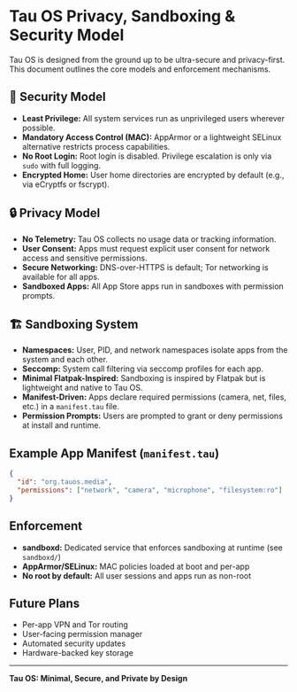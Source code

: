 # Tau OS Privacy, Sandboxing & Security Model

Tau OS is designed from the ground up to be ultra-secure and privacy-first. This document outlines the core models and enforcement mechanisms.

## 🔐 Security Model
- **Least Privilege:** All system services run as unprivileged users wherever possible.
- **Mandatory Access Control (MAC):** AppArmor or a lightweight SELinux alternative restricts process capabilities.
- **No Root Login:** Root login is disabled. Privilege escalation is only via `sudo` with full logging.
- **Encrypted Home:** User home directories are encrypted by default (e.g., via eCryptfs or fscrypt).

## 🔒 Privacy Model
- **No Telemetry:** Tau OS collects no usage data or tracking information.
- **User Consent:** Apps must request explicit user consent for network access and sensitive permissions.
- **Secure Networking:** DNS-over-HTTPS is default; Tor networking is available for all apps.
- **Sandboxed Apps:** All App Store apps run in sandboxes with permission prompts.

## 🏗 Sandboxing System
- **Namespaces:** User, PID, and network namespaces isolate apps from the system and each other.
- **Seccomp:** System call filtering via seccomp profiles for each app.
- **Minimal Flatpak-Inspired:** Sandboxing is inspired by Flatpak but is lightweight and native to Tau OS.
- **Manifest-Driven:** Apps declare required permissions (camera, net, files, etc.) in a `manifest.tau` file.
- **Permission Prompts:** Users are prompted to grant or deny permissions at install and runtime.

## Example App Manifest (`manifest.tau`)
```json
{
  "id": "org.tauos.media",
  "permissions": ["network", "camera", "microphone", "filesystem:ro"]
}
```

## Enforcement
- **sandboxd:** Dedicated service that enforces sandboxing at runtime (see `sandboxd/`)
- **AppArmor/SELinux:** MAC policies loaded at boot and per-app
- **No root by default:** All user sessions and apps run as non-root

## Future Plans
- Per-app VPN and Tor routing
- User-facing permission manager
- Automated security updates
- Hardware-backed key storage

---

**Tau OS: Minimal, Secure, and Private by Design** 